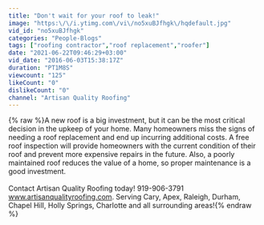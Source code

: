 ```yaml
---
title: "Don't wait for your roof to leak!"
image: "https:\/\/i.ytimg.com\/vi\/no5xuBJfhgk\/hqdefault.jpg"
vid_id: "no5xuBJfhgk"
categories: "People-Blogs"
tags: ["roofing contractor","roof replacement","roofer"]
date: "2021-06-22T09:46:29+03:00"
vid_date: "2016-06-03T15:38:17Z"
duration: "PT1M8S"
viewcount: "125"
likeCount: "0"
dislikeCount: "0"
channel: "Artisan Quality Roofing"
---
```

{% raw %}A new roof is a big investment, but it can be the most critical decision in the upkeep of your home. Many homeowners miss the signs of needing a roof replacement and end up incurring additional costs. A free roof inspection will provide homeowners with the current condition of their roof and prevent more expensive repairs in the future. Also, a poorly maintained roof reduces the value of a home, so proper maintenance is a good investment.<br /><br />Contact Artisan Quality Roofing today! 919-906-3791<br />www.artisanqualityroofing.com. Serving Cary, Apex, Raleigh, Durham, Chapel Hill, Holly Springs, Charlotte and all surrounding areas!{% endraw %}
